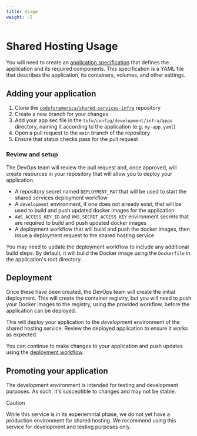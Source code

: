 ```yaml
---
title: Usage
weight: -5
---
```

# Shared Hosting Usage

You will need to create an [application specification][appspec] that defines the
application and its required components. This specification is a YAML file
that describes the application, its containers, volumes, and other settings.

## Adding your application

1. Clone the [`codeforamerica/shared-services-infra`][repo] repository
1. Create a new branch for your changes
1. Add your app sec file in the `tofu/config/development/infra/apps`
   directory, naming it according to the application (e.g. `my-app.yaml`)
1. Open a pull request to the `main` branch of the repository
1. Ensure that status checks pass for the pull request

### Review and setup

The DevOps team will review the pull request and, once approved, will create
resources in your repository that will allow you to deploy your application.

- A repository secret named `DEPLOYMENT_PAT` that will be used to start the
  shared services deployment workflow
- A `development` environment, if one does not already exist, that will be used
  to build and push updated docker images for the application
- `AWS_ACCESS_KEY_ID` and `AWS_SECRET_ACCESS_KEY` environment secrets that are
  required to build and push updated docker images
- A deployment workflow that will build and push the docker images, then issue
  a deployment request to the shared hosting service

You may need to update the deployment workflow to include any additional build
steps. By default, it will build the Docker image using the `Dockerfile` in the
application's root directory.

## Deployment

Once these have been created, the DevOps team will create the initial
deployment. This will create the container registry, but you will need to push
your Docker images to the registry, using the provided workflow, before the
application can be deployed.

This will deploy your application to the _development_ environment of the shared
hosting service. Review the deployed application to ensure it works as expected.

You can continue to make changes to your application and push updates using the
[deployment workflow][deployment].

## Promoting your application

The development environment is intended for testing and development purposes. As
such, it's susceptible to changes and may not be stable.

> [!CAUTION]
> While this service is in its experiemntal phase, we do not yet have a
> production environment for shared hosting. We recommend using this service
> for development and testing purposes only.

[appspec]: ../appspec/index.md
[deployment]: deployment-workflow.md
[repo]: https://github.com/codeforamerica/shared-hosting-infra

